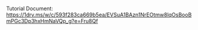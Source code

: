 Tutorial Document:
https://1drv.ms/w/c/593f283ca669b5ea/EVSuA1BAzn1NrEOtmw8lqOsBooBmPGc3Dp3hxHmNaVQp_g?e=Fru8Qf